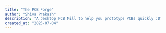 ```yaml
---
title: "The PCB Forge"
author: "Shiva Prakash"
description: "A desktop PCB Mill to help you prototype PCBs quickly :D"
created_at: "2025-07-04"
---
```

